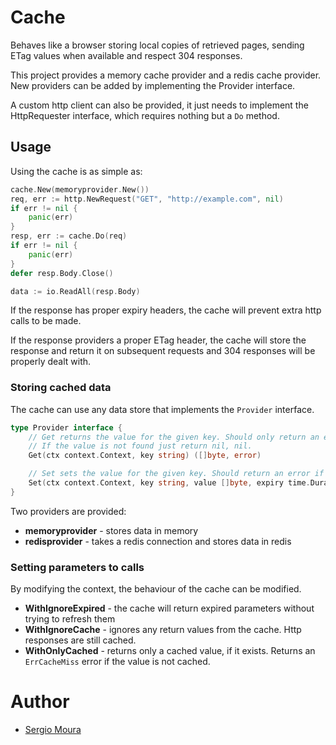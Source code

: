 # Cache

Behaves like a browser storing local copies of retrieved pages, 
sending ETag values when available and respect 304 responses.

This project provides a memory cache provider and a redis cache 
provider. New providers can be added by implementing the 
Provider interface.

A custom http client can also be provided, it just needs to implement
the HttpRequester interface, which requires nothing but a `Do` method.

## Usage

Using the cache is as simple as:

```go
cache.New(memoryprovider.New())
req, err := http.NewRequest("GET", "http://example.com", nil)
if err != nil {
    panic(err)
}
resp, err := cache.Do(req)
if err != nil {
    panic(err)
}
defer resp.Body.Close()

data := io.ReadAll(resp.Body)
```

If the response has proper expiry headers, the cache will prevent extra http
calls to be made.

If the response providers a proper ETag header, the cache will store the response
and return it on subsequent requests and 304 responses will be properly dealt with.

### Storing cached data

The cache can use any data store that implements the `Provider` interface.

```go
type Provider interface {
	// Get returns the value for the given key. Should only return an error if the value could be checked for existence or if communication fails.
	// If the value is not found just return nil, nil.
	Get(ctx context.Context, key string) ([]byte, error)

	// Set sets the value for the given key. Should return an error if the value could not be set.
	Set(ctx context.Context, key string, value []byte, expiry time.Duration) error
}
```

Two providers are provided:

* **memoryprovider** - stores data in memory
* **redisprovider** - takes a redis connection and stores data in redis

### Setting parameters to calls

By modifying the context, the behaviour of the cache can be modified.

* **WithIgnoreExpired** - the cache will return expired parameters without trying to refresh them
* **WithIgnoreCache** - ignores any return values from the cache. Http responses are still cached.
* **WithOnlyCached** - returns only a cached value, if it exists. Returns an `ErrCacheMiss` error if the value is not cached.

# Author

* [Sergio Moura](https://sergio.moura.ca/)
